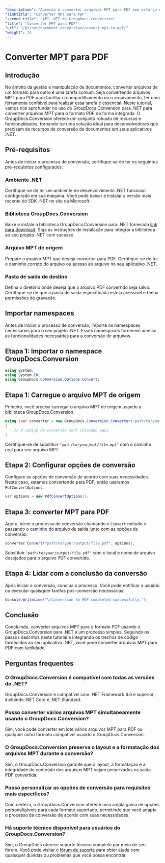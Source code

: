 ```yaml
---
"description": "Aprenda a converter arquivos MPT para PDF sem esforço usando o GroupDocs.Conversion para .NET. Siga nosso passo a passo para integração e gerenciamento eficiente de documentos."
"linktitle": "Converter MPT para PDF"
"second_title": "API .NET do GroupDocs.Conversion"
"title": "Converter MPT para PDF"
"url": "/pt/net/document-conversion/convert-mpt-to-pdf/"
"weight": 24
---
```


# Converter MPT para PDF

## Introdução
No âmbito da gestão e manipulação de documentos, converter arquivos de um formato para outro é uma tarefa comum. Seja convertendo arquivos MPT para PDF para facilitar o compartilhamento ou o arquivamento, ter uma ferramenta confiável para realizar essa tarefa é essencial. Neste tutorial, vamos nos aprofundar no uso do GroupDocs.Conversion para .NET para converter arquivos MPT para o formato PDF de forma integrada. O GroupDocs.Conversion oferece um conjunto robusto de recursos e funcionalidades, tornando-se uma solução ideal para desenvolvedores que precisam de recursos de conversão de documentos em seus aplicativos .NET.
## Pré-requisitos
Antes de iniciar o processo de conversão, certifique-se de ter os seguintes pré-requisitos configurados:
### Ambiente .NET
Certifique-se de ter um ambiente de desenvolvimento .NET funcional configurado em sua máquina. Você pode baixar e instalar a versão mais recente do SDK .NET no site da Microsoft.
### Biblioteca GroupDocs.Conversion
Baixe e instale a biblioteca GroupDocs.Conversion para .NET fornecida [link para download](https://releases.groupdocs.com/conversion/net/). Siga as instruções de instalação para integrar a biblioteca ao seu projeto .NET com sucesso.
### Arquivo MPT de origem
Prepare o arquivo MPT que deseja converter para PDF. Certifique-se de ter o caminho correto do arquivo ou acesso ao arquivo no seu aplicativo .NET.
### Pasta de saída de destino
Defina o diretório onde deseja que o arquivo PDF convertido seja salvo. Certifique-se de que a pasta de saída especificada esteja acessível e tenha permissões de gravação.

## Importar namespaces
Antes de iniciar o processo de conversão, importe os namespaces necessários para o seu projeto .NET. Esses namespaces fornecem acesso às funcionalidades necessárias para a conversão de arquivos.
## Etapa 1: Importar o namespace GroupDocs.Conversion
```csharp
using System;
using System.IO;
using GroupDocs.Conversion.Options.Convert;
```
## Etapa 1: Carregue o arquivo MPT de origem
Primeiro, você precisa carregar o arquivo MPT de origem usando a biblioteca GroupDocs.Conversion.
```csharp
using (var converter = new GroupDocs.Conversion.Converter("path/to/your/mpt/file.mpt"))
{
    // O código de conversão será colocado aqui
}
```
Certifique-se de substituir `"path/to/your/mpt/file.mpt"` com o caminho real para seu arquivo MPT.
## Etapa 2: Configurar opções de conversão
Configure as opções de conversão de acordo com suas necessidades. Neste caso, estamos convertendo para PDF, então usaremos `PdfConvertOptions`.
```csharp
var options = new PdfConvertOptions();
```
## Etapa 3: converter MPT para PDF
Agora, inicie o processo de conversão chamando o `Convert` método e passando o caminho do arquivo de saída junto com as opções de conversão.
```csharp
converter.Convert("path/to/your/output/file.pdf", options);
```
Substituir `"path/to/your/output/file.pdf"` com o local e nome de arquivo desejados para o arquivo PDF convertido.
## Etapa 4: Lidar com a conclusão da conversão
Após iniciar a conversão, conclua o processo. Você pode notificar o usuário ou executar quaisquer tarefas pós-conversão necessárias.
```csharp
Console.WriteLine("\nConversion to PDF completed successfully.");
```

## Conclusão
Concluindo, converter arquivos MPT para o formato PDF usando o GroupDocs.Conversion para .NET é um processo simples. Seguindo os passos descritos neste tutorial e integrando os trechos de código fornecidos ao seu aplicativo .NET, você pode converter arquivos MPT para PDF com facilidade.
## Perguntas frequentes
### O GroupDocs.Conversion é compatível com todas as versões do .NET?
GroupDocs.Conversion é compatível com .NET Framework 4.6 e superior, incluindo .NET Core e .NET Standard.
### Posso converter vários arquivos MPT simultaneamente usando o GroupDocs.Conversion?
Sim, você pode converter em lote vários arquivos MPT para PDF ou qualquer outro formato compatível usando o GroupDocs.Conversion.
### O GroupDocs.Conversion preserva o layout e a formatação dos arquivos MPT durante a conversão?
Sim, o GroupDocs.Conversion garante que o layout, a formatação e a integridade do conteúdo dos arquivos MPT sejam preservados na saída PDF convertida.
### Posso personalizar as opções de conversão para requisitos mais específicos?
Com certeza, o GroupDocs.Conversion oferece uma ampla gama de opções personalizáveis para cada formato suportado, permitindo que você adapte o processo de conversão de acordo com suas necessidades.
### Há suporte técnico disponível para usuários do GroupDocs.Conversion?
Sim, o GroupDocs oferece suporte técnico completo por meio de seu fórum. Você pode visitar o [fórum de suporte](https://forum.groupdocs.com/c/conversion/11) para obter ajuda com quaisquer dúvidas ou problemas que você possa encontrar.
